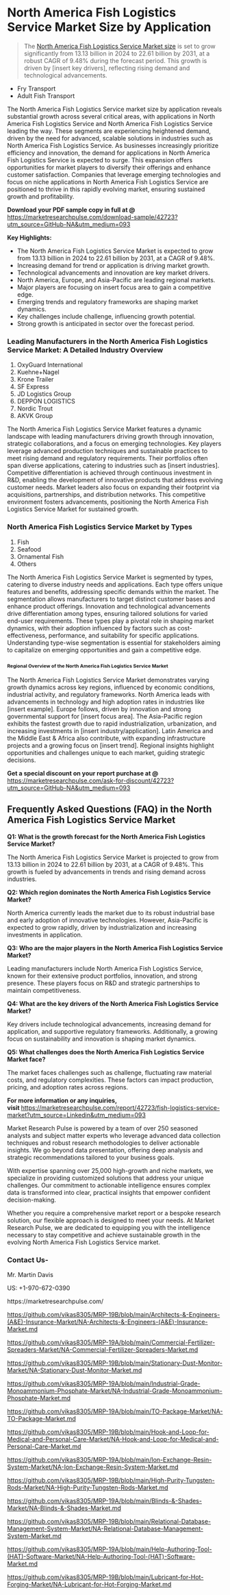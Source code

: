 
<h1>North America Fish Logistics Service Market&nbsp;Size by Application</h1><blockquote><p>The <a href="https://marketresearchpulse.com/download-sample/42723?utm_source=GitHub-NA&amp;utm_medium=093">North America Fish Logistics Service Market size</a> is set to grow significantly from 13.13 billion in 2024 to 22.61 billion by 2031, at a robust CAGR of 9.48% during the forecast period. This growth is driven by [insert key drivers], reflecting rising demand and technological advancements.</p></blockquote><ul><li>Fry Transport<li> Adult Fish Transport</li></ul><p>The North America Fish Logistics Service market size by application reveals substantial growth across several critical areas, with applications in North America Fish Logistics Service and North America Fish Logistics Service leading the way. These segments are experiencing heightened demand, driven by the need for advanced, scalable solutions in industries such as North America Fish Logistics Service. As businesses increasingly prioritize efficiency and innovation, the demand for applications in North America Fish Logistics Service is expected to surge. This expansion offers opportunities for market players to diversify their offerings and enhance customer satisfaction. Companies that leverage emerging technologies and focus on niche applications in North America Fish Logistics Service are positioned to thrive in this rapidly evolving market, ensuring sustained growth and profitability.</p><p><strong>Download your PDF sample copy in full at @ </strong><a href="https://marketresearchpulse.com/download-sample/42723?utm_source=GitHub-NA&amp;utm_medium=093">https://marketresearchpulse.com/download-sample/42723?utm_source=GitHub-NA&amp;utm_medium=093</a></p><p><strong>Key Highlights: </strong></p><ul><li>The North America Fish Logistics Service Market is expected to grow from 13.13 billion in 2024 to 22.61 billion by 2031, at a CAGR of 9.48%.</li><li>Increasing demand for trend or application is driving market growth.</li><li>Technological advancements and innovation are key market drivers.</li><li>North America, Europe, and Asia-Pacific are leading regional markets.</li><li>Major players are focusing on insert focus area to gain a competitive edge.</li><li>Emerging trends and regulatory frameworks are shaping market dynamics.</li><li>Key challenges include challenge, influencing growth potential.</li><li>Strong growth is anticipated in sector over the forecast period.</li></ul><h3>Leading Manufacturers in the North America Fish Logistics Service Market: A Detailed Industry Overview</h3><ol><li>OxyGuard International</li><li>Kuehne+Nagel</li><li>Krone Trailer</li><li>SF Express</li><li>JD Logistics Group</li><li>DEPPON LOGISTICS</li><li>Nordic Trout</li><li>AKVK Group</li></ol><div class="flex max-w-full flex-col flex-grow"><div class="min-h-8 text-message flex w-full flex-col items-end gap-2 whitespace-normal break-words [.text-message+&amp;]:mt-5" dir="auto" data-message-author-role="assistant" data-message-id="fd8432e4-4910-450d-b182-61b7bfb0a01f" data-message-model-slug="gpt-4o"><div class="flex w-full flex-col gap-1 empty:hidden first:pt-[3px]"><div class="markdown prose w-full break-words dark:prose-invert light"><p>The North America Fish Logistics Service Market features a dynamic landscape with leading manufacturers driving growth through innovation, strategic collaborations, and a focus on emerging technologies. Key players leverage advanced production techniques and sustainable practices to meet rising demand and regulatory requirements. Their portfolios often span diverse applications, catering to industries such as [insert industries]. Competitive differentiation is achieved through continuous investment in R&amp;D, enabling the development of innovative products that address evolving customer needs. Market leaders also focus on expanding their footprint via acquisitions, partnerships, and distribution networks. This competitive environment fosters advancements, positioning the North America Fish Logistics Service Market for sustained growth.</p></div></div></div></div><h3>North America Fish Logistics Service Market by Types</h3><ol><li>Fish<li> Seafood<li> Ornamental Fish<li> Others</li></ol><div class="flex max-w-full flex-col flex-grow"><div class="min-h-8 text-message flex w-full flex-col items-end gap-2 whitespace-normal break-words [.text-message+&amp;]:mt-5" dir="auto" data-message-author-role="assistant" data-message-id="084470be-0bb7-4664-bddf-5156b4f41249" data-message-model-slug="gpt-4o-mini"><div class="flex w-full flex-col gap-1 empty:hidden first:pt-[3px]"><div class="markdown prose w-full break-words dark:prose-invert light"><p>The North America Fish Logistics Service Market is segmented by types, catering to diverse industry needs and applications. Each type offers unique features and benefits, addressing specific demands within the market. The segmentation allows manufacturers to target distinct customer bases and enhance product offerings. Innovation and technological advancements drive differentiation among types, ensuring tailored solutions for varied end-user requirements. These types play a pivotal role in shaping market dynamics, with their adoption influenced by factors such as cost-effectiveness, performance, and suitability for specific applications. Understanding type-wise segmentation is essential for stakeholders aiming to capitalize on emerging opportunities and gain a competitive edge.</p></div></div></div></div><h3><span style="font-size: 11px;">Regional Overview of the North America Fish Logistics Service Market</span></h3><div class="flex max-w-full flex-col flex-grow"><div class="min-h-8 text-message flex w-full flex-col items-end gap-2 whitespace-normal break-words [.text-message+&amp;]:mt-5" dir="auto" data-message-author-role="assistant" data-message-id="e9038762-ce64-4e30-91c9-9bd413514231" data-message-model-slug="gpt-4o-mini"><div class="flex w-full flex-col gap-1 empty:hidden first:pt-[3px]"><div class="markdown prose w-full break-words dark:prose-invert light"><p>The North America Fish Logistics Service Market demonstrates varying growth dynamics across key regions, influenced by economic conditions, industrial activity, and regulatory frameworks. North America leads with advancements in technology and high adoption rates in industries like [insert example]. Europe follows, driven by innovation and strong governmental support for [insert focus area]. The Asia-Pacific region exhibits the fastest growth due to rapid industrialization, urbanization, and increasing investments in [insert industry/application]. Latin America and the Middle East &amp; Africa also contribute, with expanding infrastructure projects and a growing focus on [insert trend]. Regional insights highlight opportunities and challenges unique to each market, guiding strategic decisions.</p></div></div></div></div><p><strong>Get a special discount on your report purchase at @ </strong><a href="https://marketresearchpulse.com/ask-for-discount/42723?utm_source=GitHub-NA&amp;utm_medium=093">https://marketresearchpulse.com/ask-for-discount/42723?utm_source=GitHub-NA&amp;utm_medium=093</a></p><h2>Frequently Asked Questions (FAQ) in the North America Fish Logistics Service Market</h2><p><strong>Q1: What is the growth forecast for the North America Fish Logistics Service Market?</strong></p><p>The North America Fish Logistics Service Market is projected to grow from 13.13 billion in 2024 to 22.61 billion by 2031, at a CAGR of 9.48%. This growth is fueled by advancements in trends and rising demand across industries.</p><p><strong>Q2: Which region dominates the North America Fish Logistics Service Market?</strong></p><p>North America currently leads the market due to its robust industrial base and early adoption of innovative technologies. However, Asia-Pacific is expected to grow rapidly, driven by industrialization and increasing investments in application.</p><p><strong>Q3: Who are the major players in the North America Fish Logistics Service Market?</strong></p><p>Leading manufacturers include North America Fish Logistics Service, known for their extensive product portfolios, innovation, and strong presence. These players focus on R&amp;D and strategic partnerships to maintain competitiveness.</p><p><strong>Q4: What are the key drivers of the North America Fish Logistics Service Market?</strong></p><p>Key drivers include technological advancements, increasing demand for application, and supportive regulatory frameworks. Additionally, a growing focus on sustainability and innovation is shaping market dynamics.</p><p><strong>Q5: What challenges does the North America Fish Logistics Service Market face?</strong></p><p>The market faces challenges such as challenge, fluctuating raw material costs, and regulatory complexities. These factors can impact production, pricing, and adoption rates across regions.</p><p><strong>For more information or any inquiries, visit&nbsp;</strong><a href="https://marketresearchpulse.com/report/42723/fish-logistics-service-market?utm_source=Linkedin&utm_medium=093">https://marketresearchpulse.com/report/42723/fish-logistics-service-market?utm_source=Linkedin&utm_medium=093</a></p><p>Market Research Pulse is powered by a team of over 250 seasoned analysts and subject matter experts who leverage advanced data collection techniques and robust research methodologies to deliver actionable insights. We go beyond data presentation, offering deep analysis and strategic recommendations tailored to your business goals.</p><p>With expertise spanning over 25,000 high-growth and niche markets, we specialize in providing customized solutions that address your unique challenges. Our commitment to actionable intelligence ensures complex data is transformed into clear, practical insights that empower confident decision-making.</p><p>Whether you require a comprehensive market report or a bespoke research solution, our flexible approach is designed to meet your needs. At Market Research Pulse, we are dedicated to equipping you with the intelligence necessary to stay competitive and achieve sustainable growth in the evolving North America Fish Logistics Service market.</p><h3><strong>Contact Us-</strong></h3><p>Mr. Martin Davis</p><p>US: +1-970-672-0390</p><p>https://marketresearchpulse.com/</p><p><a href="https://github.com/vikas8305/MRP-19B/blob/main/Architects-&-Engineers-(A&E)-Insurance-Market/NA-Architects-&-Engineers-(A&E)-Insurance-Market.md">https://github.com/vikas8305/MRP-19B/blob/main/Architects-&-Engineers-(A&E)-Insurance-Market/NA-Architects-&-Engineers-(A&E)-Insurance-Market.md</a></p><p><a href="https://github.com/vikas8305/MRP-19A/blob/main/Commercial-Fertilizer-Spreaders-Market/NA-Commercial-Fertilizer-Spreaders-Market.md">https://github.com/vikas8305/MRP-19A/blob/main/Commercial-Fertilizer-Spreaders-Market/NA-Commercial-Fertilizer-Spreaders-Market.md</a></p><p><a href="https://github.com/vikas8305/MRP-19B/blob/main/Stationary-Dust-Monitor-Market/NA-Stationary-Dust-Monitor-Market.md">https://github.com/vikas8305/MRP-19B/blob/main/Stationary-Dust-Monitor-Market/NA-Stationary-Dust-Monitor-Market.md</a></p><p><a href="https://github.com/vikas8305/MRP-19A/blob/main/Industrial-Grade-Monoammonium-Phosphate-Market/NA-Industrial-Grade-Monoammonium-Phosphate-Market.md">https://github.com/vikas8305/MRP-19A/blob/main/Industrial-Grade-Monoammonium-Phosphate-Market/NA-Industrial-Grade-Monoammonium-Phosphate-Market.md</a></p><p><a href="https://github.com/vikas8305/MRP-19A/blob/main/TO-Package-Market/NA-TO-Package-Market.md">https://github.com/vikas8305/MRP-19A/blob/main/TO-Package-Market/NA-TO-Package-Market.md</a></p><p><a href="https://github.com/vikas8305/MRP-19B/blob/main/Hook-and-Loop-for-Medical-and-Personal-Care-Market/NA-Hook-and-Loop-for-Medical-and-Personal-Care-Market.md">https://github.com/vikas8305/MRP-19B/blob/main/Hook-and-Loop-for-Medical-and-Personal-Care-Market/NA-Hook-and-Loop-for-Medical-and-Personal-Care-Market.md</a></p><p><a href="https://github.com/vikas8305/MRP-19A/blob/main/Ion-Exchange-Resin-System-Market/NA-Ion-Exchange-Resin-System-Market.md">https://github.com/vikas8305/MRP-19A/blob/main/Ion-Exchange-Resin-System-Market/NA-Ion-Exchange-Resin-System-Market.md</a></p><p><a href="https://github.com/vikas8305/MRP-19B/blob/main/High-Purity-Tungsten-Rods-Market/NA-High-Purity-Tungsten-Rods-Market.md">https://github.com/vikas8305/MRP-19B/blob/main/High-Purity-Tungsten-Rods-Market/NA-High-Purity-Tungsten-Rods-Market.md</a></p><p><a href="https://github.com/vikas8305/MRP-19A/blob/main/Blinds-&-Shades-Market/NA-Blinds-&-Shades-Market.md">https://github.com/vikas8305/MRP-19A/blob/main/Blinds-&-Shades-Market/NA-Blinds-&-Shades-Market.md</a></p><p><a href="https://github.com/vikas8305/MRP-19B/blob/main/Relational-Database-Management-System-Market/NA-Relational-Database-Management-System-Market.md">https://github.com/vikas8305/MRP-19B/blob/main/Relational-Database-Management-System-Market/NA-Relational-Database-Management-System-Market.md</a></p><p><a href="https://github.com/vikas8305/MRP-19A/blob/main/Help-Authoring-Tool-(HAT)-Software-Market/NA-Help-Authoring-Tool-(HAT)-Software-Market.md">https://github.com/vikas8305/MRP-19A/blob/main/Help-Authoring-Tool-(HAT)-Software-Market/NA-Help-Authoring-Tool-(HAT)-Software-Market.md</a></p><p><a href="https://github.com/vikas8305/MRP-19B/blob/main/Lubricant-for-Hot-Forging-Market/NA-Lubricant-for-Hot-Forging-Market.md">https://github.com/vikas8305/MRP-19B/blob/main/Lubricant-for-Hot-Forging-Market/NA-Lubricant-for-Hot-Forging-Market.md</a></p>
